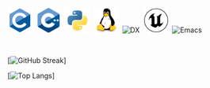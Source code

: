 <div>
  <img src="https://github.com/devicons/devicon/blob/master/icons/c/c-original.svg" title="C" alt="C" width="50" height="50"/>&nbsp;
  <img src="https://github.com/devicons/devicon/blob/master/icons/cplusplus/cplusplus-original.svg" title="Cpp" alt="Cpp" width="50" height="50"/>&nbsp;
  <img src="https://github.com/devicons/devicon/blob/master/icons/python/python-original.svg" title="Py" alt="Py" width="50" height="50"/>&nbsp;
  <img src="https://github.com/devicons/devicon/blob/master/icons/linux/linux-original.svg" title="Linux" alt="Linux" width="50" height="50"/>&nbsp;
  <img src="https://softonline.net/wp-content/uploads/2020/09/DirectX-11.jpg" title="DX" alt="DX" width="50" height="50"/>&nbsp;
  <img src="https://github.com/devicons/devicon/blob/master/icons/unrealengine/unrealengine-original.svg" title="UE4" alt="UE4" width="50" height="50"/>&nbsp;
  <img src="https://upload.wikimedia.org/wikipedia/commons/thumb/0/08/EmacsIcon.svg/1024px-EmacsIcon.svg.png" title="Emacs" alt="Emacs" width="50" height="50"/>&nbsp;
</div>

&nbsp;

[![GitHub Streak](http://github-readme-streak-stats.herokuapp.com?user=LeovanGit&theme=dark&background=000000)]

[![Top Langs](https://github-readme-stats.vercel.app/api/top-langs/?username=LeovanGit&layout=compact&theme=vision-friendly-dark)]
